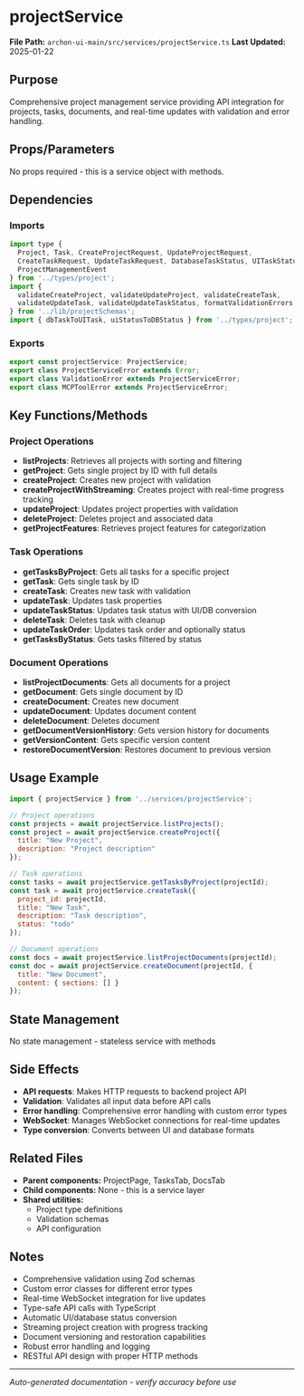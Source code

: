 # projectService

**File Path:** `archon-ui-main/src/services/projectService.ts`
**Last Updated:** 2025-01-22

## Purpose
Comprehensive project management service providing API integration for projects, tasks, documents, and real-time updates with validation and error handling.

## Props/Parameters
No props required - this is a service object with methods.

## Dependencies

### Imports
```javascript
import type { 
  Project, Task, CreateProjectRequest, UpdateProjectRequest,
  CreateTaskRequest, UpdateTaskRequest, DatabaseTaskStatus, UITaskStatus,
  ProjectManagementEvent
} from '../types/project';
import { 
  validateCreateProject, validateUpdateProject, validateCreateTask, 
  validateUpdateTask, validateUpdateTaskStatus, formatValidationErrors
} from '../lib/projectSchemas';
import { dbTaskToUITask, uiStatusToDBStatus } from '../types/project';
```

### Exports
```javascript
export const projectService: ProjectService;
export class ProjectServiceError extends Error;
export class ValidationError extends ProjectServiceError;
export class MCPToolError extends ProjectServiceError;
```

## Key Functions/Methods

### Project Operations
- **listProjects**: Retrieves all projects with sorting and filtering
- **getProject**: Gets single project by ID with full details
- **createProject**: Creates new project with validation
- **createProjectWithStreaming**: Creates project with real-time progress tracking
- **updateProject**: Updates project properties with validation
- **deleteProject**: Deletes project and associated data
- **getProjectFeatures**: Retrieves project features for categorization

### Task Operations
- **getTasksByProject**: Gets all tasks for a specific project
- **getTask**: Gets single task by ID
- **createTask**: Creates new task with validation
- **updateTask**: Updates task properties
- **updateTaskStatus**: Updates task status with UI/DB conversion
- **deleteTask**: Deletes task with cleanup
- **updateTaskOrder**: Updates task order and optionally status
- **getTasksByStatus**: Gets tasks filtered by status

### Document Operations
- **listProjectDocuments**: Gets all documents for a project
- **getDocument**: Gets single document by ID
- **createDocument**: Creates new document
- **updateDocument**: Updates document content
- **deleteDocument**: Deletes document
- **getDocumentVersionHistory**: Gets version history for documents
- **getVersionContent**: Gets specific version content
- **restoreDocumentVersion**: Restores document to previous version

## Usage Example
```javascript
import { projectService } from '../services/projectService';

// Project operations
const projects = await projectService.listProjects();
const project = await projectService.createProject({
  title: "New Project",
  description: "Project description"
});

// Task operations
const tasks = await projectService.getTasksByProject(projectId);
const task = await projectService.createTask({
  project_id: projectId,
  title: "New Task",
  description: "Task description",
  status: "todo"
});

// Document operations
const docs = await projectService.listProjectDocuments(projectId);
const doc = await projectService.createDocument(projectId, {
  title: "New Document",
  content: { sections: [] }
});
```

## State Management
No state management - stateless service with methods

## Side Effects
- **API requests**: Makes HTTP requests to backend project API
- **Validation**: Validates all input data before API calls
- **Error handling**: Comprehensive error handling with custom error types
- **WebSocket**: Manages WebSocket connections for real-time updates
- **Type conversion**: Converts between UI and database formats

## Related Files
- **Parent components:** ProjectPage, TasksTab, DocsTab
- **Child components:** None - this is a service layer
- **Shared utilities:** 
  - Project type definitions
  - Validation schemas
  - API configuration

## Notes
- Comprehensive validation using Zod schemas
- Custom error classes for different error types
- Real-time WebSocket integration for live updates
- Type-safe API calls with TypeScript
- Automatic UI/database status conversion
- Streaming project creation with progress tracking
- Document versioning and restoration capabilities
- Robust error handling and logging
- RESTful API design with proper HTTP methods

---
*Auto-generated documentation - verify accuracy before use*

